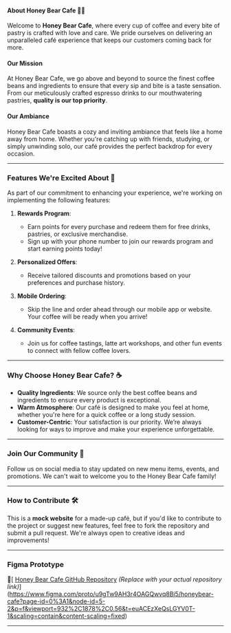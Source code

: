 #### About Honey Bear Cafe 🍯🐻

Welcome to **Honey Bear Cafe**, where every cup of coffee and every bite of pastry is crafted with love and care. We pride ourselves on delivering an unparalleled café experience that keeps our customers coming back for more.

#### Our Mission
At Honey Bear Cafe, we go above and beyond to source the finest coffee beans and ingredients to ensure that every sip and bite is a taste sensation. From our meticulously crafted espresso drinks to our mouthwatering pastries, **quality is our top priority**.

#### Our Ambiance
Honey Bear Cafe boasts a cozy and inviting ambiance that feels like a home away from home. Whether you're catching up with friends, studying, or simply unwinding solo, our café provides the perfect backdrop for every occasion.

---

### Features We're Excited About 🚀

As part of our commitment to enhancing your experience, we're working on implementing the following features:

1. **Rewards Program**:
   - Earn points for every purchase and redeem them for free drinks, pastries, or exclusive merchandise.
   - Sign up with your phone number to join our rewards program and start earning points today!

2. **Personalized Offers**:
   - Receive tailored discounts and promotions based on your preferences and purchase history.

3. **Mobile Ordering**:
   - Skip the line and order ahead through our mobile app or website. Your coffee will be ready when you arrive!

4. **Community Events**:
   - Join us for coffee tastings, latte art workshops, and other fun events to connect with fellow coffee lovers.

---

### Why Choose Honey Bear Cafe? ☕

- **Quality Ingredients**: We source only the best coffee beans and ingredients to ensure every product is exceptional.
- **Warm Atmosphere**: Our café is designed to make you feel at home, whether you're here for a quick coffee or a long study session.
- **Customer-Centric**: Your satisfaction is our priority. We’re always looking for ways to improve and make your experience unforgettable.

---

### Join Our Community 🌟

Follow us on social media to stay updated on new menu items, events, and promotions. We can't wait to welcome you to the Honey Bear Cafe family!

---

### How to Contribute 🛠️

This is a **mock website** for a made-up café, but if you'd like to contribute to the project or suggest new features, feel free to fork the repository and submit a pull request. We're always open to creative ideas and improvements!

---

### Figma Prototype 
🔗[ [Honey Bear Cafe GitHub Repository](#) *(Replace with your actual repository link)*](https://www.figma.com/proto/u9gTw9AH3r4OAGQwvq8Bi5/honeybear-cafe?page-id=0%3A1&node-id=5-2&p=f&viewport=932%2C1878%2C0.56&t=euACEzXeQsLGYV0T-1&scaling=contain&content-scaling=fixed)

---

